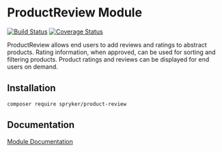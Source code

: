 # ProductReview Module
[![Build Status](https://travis-ci.org/spryker/ProductReview.svg)](https://travis-ci.org/spryker/ProductReview)
[![Coverage Status](https://coveralls.io/repos/github/spryker/ProductReview/badge.svg)](https://coveralls.io/github/spryker/ProductReview)

ProductReview allows end users to add reviews and ratings to abstract products. Rating information, when approved, can be used for sorting and filtering products. Product ratings and reviews can be displayed for end users on demand.

## Installation

```
composer require spryker/product-review
```

## Documentation

[Module Documentation](https://academy.spryker.com/developing_with_spryker/module_guide/products/product_reviews/product_review.html)
